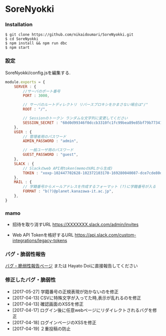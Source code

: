 # SoreNyokki

### Installation
```
$ git clone https://github.com/nikaidoumari/SoreNyokki.git
$ cd SoreNyokki
$ npm install && npm run dbc
$ npm start
```
### 設定
SoreNyokki/config.jsを編集する.
```javascript
module.exports = {
	SERVER : {
 		//サーバのポート番号
		PORT : 3000,

 		// サーバのルートディレクトリ リバースプロキシをかまさない場合は"/"
		ROOT : "/",

		// Sessionのトークン ランダムな文字列に変更してください
		SESSION_SECRET : "60d0d99346f0dccb3310fc1fc99bea89e85bf79b77341dd618fdb6e2c6979a33",
	},
	USER : {
		// 管理者用のパスワード
		ADMIN_PASSWORD : "admin",

		// 一般ユーザ用のパスワード
		GUEST_PASSWORD : "guest",
	},
	SLACK : {
		// Slackのweb API用token(memoのURLから生成)
		TOKEN : "xoxp-102447702628-102372103170-169280040087-dce7cde80d9a29d0d0dd27a6d32f7387",
	},
	MAIL : {
		// 学籍番号からメールアドレスを作成するフォーマット (?)に学籍番号が入る
		FORMAT : "b(?)@planet.kanazawa-it.ac.jp",
	},
}
```
### mamo
- 招待を取り消すURL
https://XXXXXXX.slack.com/admin/invites

- Web API Tokenを格好するURL
https://api.slack.com/custom-integrations/legacy-tokens

### バグ・脆弱性報告
[バグ・脆弱性報告ページ](https://github.com/nikaidoumari/SoreNyokki/issues/2) または Hayato Doiに直接報告してください

### 修正したバグ・脆弱性
- [2017-05-27] 学籍番号の正規表現が効かないのを修正
- [2017-04-13] CSVに特殊文字が入ってた時,表示が乱れるのを修正
- [2017-04-13] 確認画面のXSSを修正
- [2017-04-17] ログイン後に任意webページにリダイレクトされるバグを修正
- [2017-04-18] ログインページのXSSを修正
- [2017-04-19] ２重投稿の防止

